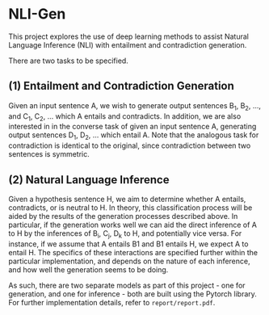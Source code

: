 # NLI-Gen

This project explores the use of deep learning methods to assist Natural
Language Inference (NLI) with entailment and contradiction generation.

There are two tasks to be specified.

## (1) Entailment and Contradiction Generation

Given an input sentence A, we wish to generate output sentences B<sub>1</sub>, B<sub>2</sub>, 
..., and C<sub>1</sub>, C<sub>2</sub>, ... which A entails and contradicts. In addition, we are also
interested in in the converse task of given an input sentence A, generating 
output sentences D<sub>1</sub>, D<sub>2</sub>, … which entail A. Note that the analogous task for
contradiction is identical to the original, since contradiction between two 
sentences is symmetric.

## (2) Natural Language Inference

Given a hypothesis sentence H, we aim to determine whether A entails,
contradicts, or is neutral to H. In theory, this classification process will be
aided by the results of the generation processes described above. In particular,
if the generation works well we can aid the direct inference of A to H by the
inferences of B<sub>i</sub>, C<sub>j</sub>, D<sub>k</sub> to H, and potentially vice versa. For instance, if we
assume that A entails B1 and B1 entails H, we expect A to entail H. The 
specifics of these interactions are specified further within the particular
implementation, and depends on the nature of each inference, and how well the
generation seems to be doing.

As such, there are two separate models as part of this project - one for
generation, and one for inference - both are built using the Pytorch library.
For further implementation details, refer to `report/report.pdf`.
